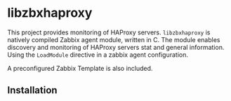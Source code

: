 # libzbxhaproxy
This project provides monitoring of HAProxy servers. `libzbxhaproxy` is 
natively compiled Zabbix agent module, written in C. The module enables
discovery and monitoring of HAProxy servers stat and general information.
Using the `LoadModule` directive in a zabbix agent configuration.

A preconfigured Zabbix Template is also included.


## Installation
